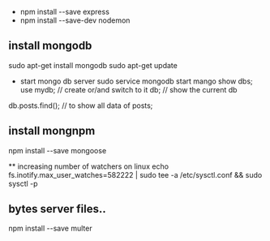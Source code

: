 * npm install --save express
* npm install --save-dev nodemon


## install mongodb
sudo apt-get install mongodb
sudo apt-get update
 * start mongo db server
 sudo service mongodb start
 mango
 show dbs;
 use mydb;  // create or/and switch to it
db; // show the current db

db.posts.find(); // to show all data of posts;

## install mongnpm 
npm install --save mongoose

** increasing number of watchers on linux
echo fs.inotify.max_user_watches=582222 | sudo tee -a /etc/sysctl.conf && sudo sysctl -p


## bytes server files..
npm install --save multer
